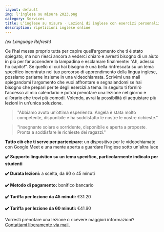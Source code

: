 ```yaml
---
layout: default
img: l'inglese su misura 2023.png
category: Services
title: L’inglese su misura · Lezioni di inglese con esercizi personalizzati
description: ripetizioni inglese online
---
```

<p><em>(ex Language Refresh)</em></p>
<p>
Ce l’hai messa proprio tutta per capire quell’argomento che ti è stato spiegato, ma non riesci ancora a vederci chiaro e avresti bisogno di un aiuto in più per far accendere la lampadina e esclamare finalmente: “Ah, adesso ho capito!”. Se quello di cui hai bisogno è una bella rinfrescata su un tema specifico incontrato nel tuo percorso di apprendimento della lingua inglese, possiamo parlarne insieme in una videochiamata. Scrivimi una mail spiegandomi l’argomento che vuoi affrontare e segnalandomi se hai bisogno che prepari per te degli esercizi a tema. In seguito ti fornirò l’accesso al mio calendario e potrai prenotare una lezione nel giorno e all’orario che trovi più comodi. Volendo, avrai la possibilità di acquistare più lezioni in un’unica soluzione.
</p>
<blockquote>
"Abbiamo avuto un’ottima esperienza. Angela è stata molto competente, disponibile e ha soddisfatto le nostre le nostre richieste."
</blockquote>
<blockquote>
"Insegnante solare e sorridente, disponibile e aperta a proposte. Pronta a soddisfare le richieste dei ragazzi."
</blockquote>
<p>
<strong>Tutto ciò che ti serve per partecipare</strong>: un dispositivo per le videochiamate con Google Meet e una mente aperta a guardare l’inglese sotto un'altra luce
</p>
<p>
<strong>✔️ Supporto linguistico su un tema specifico, particolarmente indicato per studenti</strong>
</p>
<p>
<strong>✔️ Durata lezioni:</strong> a scelta, da 60 o 45 minuti
</p>
<p>
<strong>✔️ Metodo di pagamento:</strong> bonifico bancario
</p>
<p>
<strong>✔️ Tariffa per lezione da 45 minuti:</strong> €31.20
</p>
<p>
<strong>✔️ Tariffa per lezione da 60 minuti:</strong> €41.60
</p>
<p>
Vorresti prenotare una lezione o ricevere maggiori informazioni?
<br>
<a href="#contact">Contattami liberamente via mail.</a>
</p>
